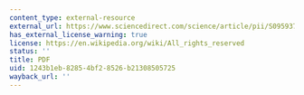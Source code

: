 ```yaml
---
content_type: external-resource
external_url: https://www.sciencedirect.com/science/article/pii/S0959378006000525
has_external_license_warning: true
license: https://en.wikipedia.org/wiki/All_rights_reserved
status: ''
title: PDF
uid: 1243b1eb-8285-4bf2-8526-b21308505725
wayback_url: ''
---
```

